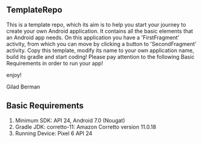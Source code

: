 TemplateRepo
------------
This is a template repo, which its aim is to help you
start your journey to create your own Android application.
It contains all the basic elements that an Android app needs.
On this application you have a 'FirstFragment' activity,
from which you can move by clicking a button to
'SecondFragment' activity.
Copy this template, modify its name to your own application name,
build its gradle and start coding!
Please pay attention to the following Basic Requirements in
order to run your app!

enjoy!

Gilad Berman


Basic Requirements
------------------
1) Minimum SDK: API 24, Android 7.0 (Nougat)
2) Gradle JDK: corretto-11: Amazon Corretto version 11.0.18
3) Running Device: Pixel 6 API 24
